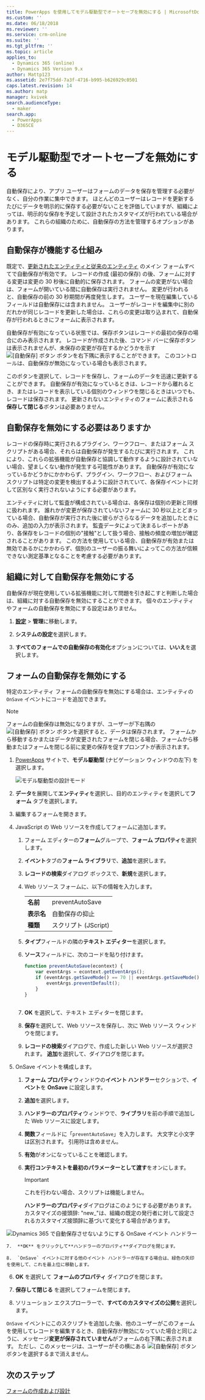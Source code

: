 ```yaml
---
title: PowerApps を使用してモデル駆動型でオートセーブを無効にする | MicrosoftDocs
ms.custom: ''
ms.date: 06/18/2018
ms.reviewer: ''
ms.service: crm-online
ms.suite: ''
ms.tgt_pltfrm: ''
ms.topic: article
applies_to:
  - Dynamics 365 (online)
  - Dynamics 365 Version 9.x
author: Mattp123
ms.assetid: 2e7f75dd-7a3f-4716-b995-b626929c0501
caps.latest.revision: 14
ms.author: matp
manager: kvivek
search.audienceType:
  - maker
search.app:
  - PowerApps
  - D365CE
---
```

# <a name="disable-auto-save-in-a-model-driven-app"></a>モデル駆動型でオートセーブを無効にする

自動保存により、アプリ ユーザーはフォームのデータを保存を管理する必要がなく、自分の作業に集中できます。 ほとんどのユーザーはレコードを更新するたびにデータを明示的に保存する必要がないことを評価していますが、組織によっては、明示的な保存を予定して設計されたカスタマイズが行われている場合があります。 これらの組織のために、自動保存の方法を管理するオプションがあります。  
  
<a name="BKMK_HowAutoSaveWorks"></a>   

## <a name="how-auto-save-works"></a>自動保存が機能する仕組み  
 既定で、[更新されたエンティティと従来のエンティティ](create-design-forms.md#updated-versus-classic-entities) のメイン フォームすべてで自動保存が有効です。 レコードの作成 (最初の保存) の後、フォームに対する変更は変更の 30 秒後に自動的に保存されます。 フォームの変更がない場合は、フォームが開いている間に自動保存は実行されません。 変更が行われると、自動保存の前の 30 秒期間が再度発生します。 ユーザーを現在編集しているフィールドは自動保存には含まれません。 ユーザーがレコードを編集中に別のだれかが同じレコードを更新した場合は、これらの変更は取り込まれて、自動保存が行われるときにフォームに表示されます。  
  
 自動保存が有効になっている状態では、保存ボタンはレコードの最初の保存の場合にのみ表示されます。 レコードが作成された後、コマンド バーに保存ボタンは表示されませんが、未保存の変更が存在するかどうかを示す ![[自動保存] ボタン](media/auto-save-icon.png "[自動保存] ボタン") ボタンを右下隅に表示することができます。 このコントロールは、自動保存が無効になっている場合も表示されます。  
  
 このボタンを選択して、レコードを保存し、フォームのデータを迅速に更新することができます。 自動保存が有効になっているときは、レコードから離れるとき、またはレコードを表示している個別のウィンドウを閉じるときはいつでも、レコードは保存されます。 更新されないエンティティのフォームに表示される**保存して閉じる**ボタンは必要ありません。  
  
<a name="BKMK_AutoSave"></a>   
## <a name="should-you-disable-auto-save"></a>自動保存を無効にする必要はありますか  
 レコードの保存時に実行されるプラグイン、ワークフロー、またはフォーム スクリプトがある場合、それらは自動保存が発生するたびに実行されます。 これにより、これらの拡張機能が自動保存と協調して動作するように設計されていない場合、望ましくない動作が発生する可能性があります。 自動保存が有効になっているかどうかにかかわらず、プラグイン、ワークフロー、およびフォーム スクリプトは特定の変更を検出するように設計されていて、各保存イベントに対して区別なく実行されないようにする必要があります。  
  
 エンティティに対して監査が構成されている場合は、各保存は個別の更新と同様に扱われます。 誰れかが変更が保存されていないフォームに 30 秒以上とどまっている場合、自動保存が実行された後に彼らがさらなるデータを追加したときにのみ、追加の入力が表示されます。 監査データによって決まるレポートがあり、各保存をレコードの個別の"接触"として扱う場合、接触の頻度の増加が確認されることがあります。 この方法を使用している場合、自動保存が有効または無効であるかにかかわらず、個別のユーザーの振る舞いによってこの方法が信頼できない測定基準となることを考慮する必要があります。  
  
<a name="BKMK_DisableAutoSaveOrg"></a>   
## <a name="disable-auto-save-for-the-organization"></a>組織に対して自動保存を無効にする  
 自動保存が現在使用している拡張機能に対して問題を引き起こすと判断した場合は、組織に対する自動保存を無効にすることができます。 個々のエンティティやフォームの自動保存を無効にする設定はありません。  
  
1. **[設定](advanced-navigation.md#settings)** > **管理**に移動します。  
  
2.  **システムの設定**を選択します。  
  
3.  **すべてのフォームでの自動保存の有効化**オプションについては、**いいえ**を選択します。  
  
<a name="BKMK_DisalbleAutoSaveForm"></a>   
## <a name="disable-auto-save-for-a-form"></a>フォームの自動保存を無効にする  
 特定のエンティティ フォームの自動保存を無効にする場合は、エンティティの `OnSave` イベントにコードを追加できます。  
  
> [!NOTE]
>  フォームの自動保存は無効になりますが、ユーザーが下右隅の ![[自動保存] ボタン](media/auto-save-icon.png "[自動保存] ボタン") ボタンを選択すると、データは保存されます。 フォームから移動するかまたはデータが変更されたフォームを閉じる場合、フォームから移動またはフォームを閉じる前に変更の保存を促すプロンプトが表示されます。  
  
1.  [PowerApps](https://web.powerapps.com/?utm_source=padocs&utm_medium=linkinadoc&utm_campaign=referralsfromdoc) サイトで、**モデル駆動型** (ナビゲーション ウィンドウの左下) を選択します。  

    ![モデル駆動型の設計モード](../model-driven-apps/media/model-driven-switch.png)

2.  **データ**を展開して**エンティティ**を選択し、目的のエンティティを選択して**フォーム** タブを選択します。  
  
3.  編集するフォームを開きます。  
  
4.  JavaScript の Web リソースを作成してフォームに追加します。  
  
    1.  フォーム エディターの**フォーム**グループで、**フォーム プロパティ**を選択します。  
  
    2.  **イベント**タブの**フォーム ライブラリ**で、**追加**を選択します。  
  
    3.  **レコードの検索**ダイアログ ボックスで、**新規**を選択します。  
  
    4.  Web リソース フォームに、以下の情報を入力します。  
  
        |||  
        |-|-|  
        |**名前**|preventAutoSave|  
        |**表示名**|自動保存の抑止|  
        |**種類**|スクリプト (JScript)|  
  
    5.  **タイプ**フィールドの隣の**テキスト エディター**を選択します。  
  
    6.  **ソース**フィールドに、次のコードを貼り付けます。  
  
        ```javascript  
        function preventAutoSave(econtext) {  
            var eventArgs = econtext.getEventArgs();  
            if (eventArgs.getSaveMode() == 70 || eventArgs.getSaveMode() == 2) {  
                eventArgs.preventDefault();  
            }  
        }  
  
        ```  
  
    7.  **OK** を選択して、テキスト エディターを閉じます。  
  
    8.  **保存**を選択して、Web リソースを保存し、次に Web リソース ウィンドウを閉じます。  
  
    9. **レコードの検索**ダイアログで、作成した新しい Web リソースが選択されます。 **追加**を選択して、ダイアログを閉じます。  
  
5.  OnSave イベントを構成します。  
  
    1.  **フォーム プロパティ**ウィンドウの**イベント ハンドラー**セクションで、**イベント**を **OnSave** に設定します。  
  
    2.  **追加**を選択します。  
  
    3.  **ハンドラーのプロパティ**ウィンドウで、**ライブラリ**を前の手順で追加した Web リソースに設定します。  
  
    4.  **関数**フィールドに「`preventAutoSave`」を入力します。 大文字と小文字は区別されます。 引用符は含めません。  
  
    5.  **有効**がオンになっていることを確認します。  
  
    6.  **実行コンテキストを最初のパラメーターとして渡す**をオンにします。  
  
        > [!IMPORTANT]
        >  これを行わない場合、スクリプトは機能しません。  
  
         **ハンドラーのプロパティ**ダイアログはこのようにする必要があります。 カスタマイズの接頭辞: "new_"は、組織の既定の発行者に対して設定されるカスタマイズ接頭辞に基づいて変化する場合があります。  
  
 ![Dynamics 365 で自動保存させないようにする OnSave イベント ハンドラー](media/prevent-auto-save-script.png "Dynamics 365 で自動保存させないようにする OnSave イベント ハンドラー")  
  
    7.  **OK** をクリックして**ハンドラーのプロパティ**ダイアログを閉じます。  
  
    8.  `OnSave` イベントに対する他のイベント ハンドラーが存在する場合は、緑色の矢印を使用して、これを最上位に移動します。  
  
6. **OK** を選択して **フォームのプロパティ** ダイアログを閉じます。  
  
7. **保存して閉じる** を選択してフォームを閉じます。  
  
8. ソリューション エクスプローラーで、**すべてのカスタマイズの公開**を選択します。  
  
 `OnSave` イベントにこのスクリプトを追加した後、他のユーザーがこのフォームを使用してレコードを編集するとき、自動保存が無効になっていた場合と同じように、メッセージ**変更が保存されていません**がフォームの右下隅に表示されます。 ただし、このメッセージは、ユーザーがその横にある ![[自動保存] ボタン](media/auto-save-icon.png "[自動保存] ボタン") ボタンを選択するまで消えません。  
  
## <a name="next-steps"></a>次のステップ  
 [フォームの作成および設計](create-design-forms.md)      

 
